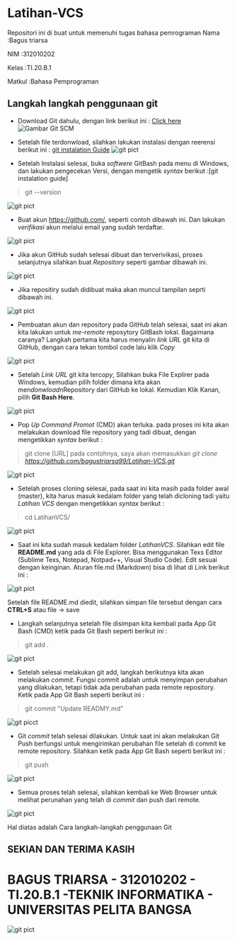 # Latihan-VCS
Repositori ini di buat untuk memenuhi tugas bahasa pemrograman
Nama        :Bagus triarsa

NIM         :312010202

Kelas       :TI.20.B.1

Matkul      :Bahasa Pemprograman

## Langkah langkah penggunaan git

* Download Git dahulu, dengan link berikut ini : [Click here](https://git-scm.com/)
![Gambar Git SCM](picture/2-6.PNG)

* Setelah file terdonwload, silahkan lakukan instalasi dengan reerensi berikut ini : [git instalation Guide](https://phoenixnap.com/kb/how-to-install-git-windows)
![git pict](picture/install-git.PNG)

* Setelah Instalasi selesai, buka *softwere* GitBash pada menu di Windows, dan lakukan pengecekan Versi, dengan mengetik *syntax* berikut :[git instalation guide] 
> git --version

![git pict](picture/git-version.PNG)

* Buat akun https://github.com/, seperti contoh dibawah ini. Dan lakukan *verifikasi* akun melalui email yang sudah terdaftar.

![git pict](picture/git-user.PNG)

* Jika akun GitHub sudah selesai dibuat dan terverivikasi, proses selanjutnya silahkan buat *Repository* seperti gambar dibawah ini. 

![git pict](picture/latihanVCS.PNG)

* Jika repositiry sudah didibuat maka akan muncul tampilan seprti dibawah ini.

![git pict](picture/2-1.PNG)

* Pembuatan akun dan repository pada GitHub telah selesai, saat ini akan kita lakukan untuk *me-remote* reposytory GitBash lokal. Bagaimana caranya? Langkah pertama kita harus menyalin *link* *URL* git kita di GitHub, dengan cara tekan tombol code lalu klik *Copy*

![git pict](picture/git-code.PNG)

* Setelah *Link URL* git kita ter*copy*, Silahkan buka File Explirer pada Windows, kemudian pilih folder dimana kita akan men*donwload*nRepository dari GitHub ke lokal. Kemudian Klik Kanan, pilih **Git Bash Here**.

![git pict](picture/git-folder.PNG)

* Pop *Up Command Promot* (CMD) akan terluka. pada proses ini kita akan melakukan download file repository yang tadi dibuat, dengan mengetikkan *syntax* berikut :
> git clone [URL] pada contohnya, saya akan memasukkan *git clone https://github.com/bagustriarsa99/Latihan-VCS.git*

![git pict](picture/2-5.PNG)

* Setelah proses cloning selesai, pada saat ini kita masih pada folder awal (master), kita harus masuk kedalam folder yang telah dicloning tadi yaitu *Latihan VCS* dengan mengetikkan *syntax* berikut :
>cd LatihanVCS/

![git pict](picture/2-3.PNG)

* Saat ini kita sudah masuk kedalam folder *LatihanVCS*. Silahkan edit file **README.md** yang ada di File Explorer. Bisa menggunakan Texs Editor (Sublime Texs, Notepad, Notpad++, Visual Studio Code). Edit sesuai dengan keinginan. Aturan file.md (Markdown) bisa di lihat di Link berikut ini : 

![git pict](picture/git-edit-readme.PNG)

 Setelah file README.md diedit, silahkan simpan file tersebut dengan cara **CTRL+S** atau file -> save

 * Langkah selanjutnya setelah file disimpan kita kembali pada App Git Bash (CMD) ketik pada Git Bash seperti berikut ini : 

> git add .

![git pict](picture/git-add.PNG)

* Setelah selesai melakukan git add, langkah berikutnya kita akan melakukan *commit*. Fungsi commit adalah untuk menyimpan perubahan yang dilakukan, tetapi tidak ada perubahan pada remote repository. Ketik pada App Git Bash seperti berikut ini :

> git commit "Update READMY.md"

![git picct](picture/2-5.PNG)

* Git *commit* telah selesai dilakukan. Untuk saat ini akan melakukan 
Git Push berfungsi untuk mengirimkan perubahan file setelah di commit ke remote repository. Silahkan ketik pada App Git Bash seperti berikut ini :

> git push 

![git pict](picture/git-push.PNG)

* Semua proses telah selesai, silahkan kembali ke Web Browser untuk melihat perunahan yang telah di *commit* dan push dari remote.

![git pict](picture/git-baru.PNG)

Hal diatas adalah Cara langkah-langkah penggunaan Git 


## SEKIAN DAN TERIMA KASIH

# BAGUS TRIARSA - 312010202 - TI.20.B.1 -TEKNIK INFORMATIKA - UNIVERSITAS PELITA BANGSA 

![git pict](picture/logoupb.png)


